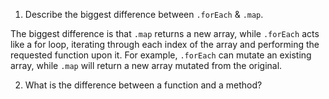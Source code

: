1. Describe the biggest difference between `.forEach` & `.map`.

  The biggest difference is that `.map` returns a new array, while `.forEach`
  acts like a for loop, iterating through each index of the array and performing
  the requested function upon it.  For example, `.forEach` can mutate an
  existing array, while `.map` will return a new array mutated from the original.

2. What is the difference between a function and a method?

  
